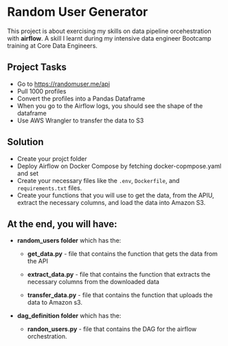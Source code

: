 # Random User Generator

This project is about exercising my skills on data pipeline orcehestration with **airflow**. A skill I learnt during my intensive data engineer Bootcamp training at Core Data Engineers.

## Project Tasks
  * Go to https://randomuser.me/api
  * Pull 1000 profiles
  * Convert the profiles into a Pandas Dataframe
  * When you go to the Airflow logs, you should see the shape of the dataframe
  * Use AWS Wrangler to transfer the data to S3

  ## Solution
  * Create your projct folder
  * Deploy Airflow on Docker Compose by fetching docker-copmpose.yaml and set
  * Create your necessary files like the `.env`, `Dockerfile`, and `requirements.txt` files.
  * Create your functions that you will use to get the data, from the APIU, extract the necessary columns, and load the data into Amazon S3.

  ## At the end, you will have:
  * **random_users folder** which has the:

    * **get_data.py** - file that contains the function that gets the data from the API

    * **extract_data.py** - file that contains the function that extracts the necessary columns from the downloaded data

    * **transfer_data.py** - file that contains the function that uploads the data to Amazon s3.

* **dag_definition folder** which has the:

    * **randon_users.py** - file that contains the DAG for the airflow orchestration.

